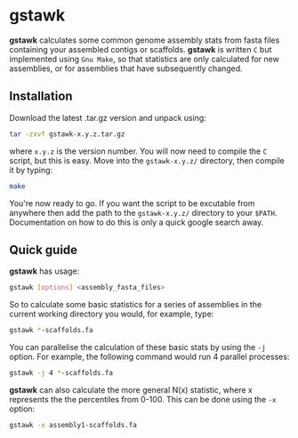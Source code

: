 gstawk
====

**gstawk** calculates some common genome assembly stats from fasta files containing your assembled contigs or scaffolds. **gstawk** is written ```C``` but implemented using ```Gnu Make```, so that statistics are only calculated for new assemblies, or for assemblies that have subsequently changed.

Installation
-------------

Download the latest .tar.gz version and unpack using:

```bash
tar -zxvf gstawk-x.y.z.tar.gz
```
where ```x.y.z``` is the version number. You will now need to compile the ```C``` script, but this is easy. Move into the ```gstawk-x.y.z/``` directory, then compile it by typing:

```bash
make
```
You're now ready to go. If you want the script to be excutable from anywhere then add the path to the ```gstawk-x.y.z/``` directory to your ```$PATH```. Documentation on how to do this is only a quick google search away.

Quick guide
-------------

**gstawk** has usage:

```bash
gstawk [options] <assembly_fasta_files>
```

So to calculate some basic statistics for a series of assemblies in the current working directory you would, for example, type:

```bash
gstawk *-scaffolds.fa
```

You can parallelise the calculation of these basic stats by using the ```-j``` option. For example, the following command would run 4 parallel processes:

```bash
gstawk -j 4 *-scaffolds.fa
```

**gstawk** can also calculate the more general N(x) statistic, where x represents the the percentiles from 0-100. This can be done using the ```-x``` option:

```bash
gstawk -x assembly1-scaffolds.fa
```
